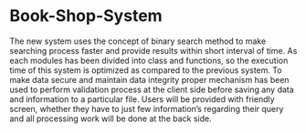 # Book-Shop-System
The new system uses the concept of binary search method to make searching process faster and provide results within short interval of time. As each modules has been divided into class and functions, so the execution time of this system is optimized as compared to the previous system. To make data secure and maintain data integrity proper mechanism has been used to perform validation process at the client side before saving any data and information to a particular file. Users will be provided with friendly screen, whether they have to just few information’s regarding their query and all processing work will be done at the back side.

